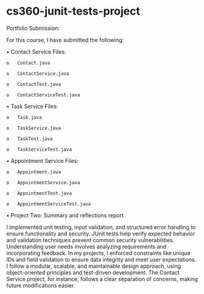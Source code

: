 # cs360-junit-tests-project

Portfolio Submission:

For this course, I have submitted the following:

•	Contact Service Files:

    o	Contact.java
    
    o	ContactService.java
    
    o	ContactTest.java
    
    o	ContactServiceTest.java
    
•	Task Service Files:

    o	Task.java
    
    o	TaskService.java
    
    o	TaskTest.java
    
    o	TaskServiceTest.java
    
•	Appointment Service Files:

    o	Appointment.java
    
    o	AppointmentService.java
    
    o	AppointmentTest.java
    
    o	AppointmentServiceTest.java
    
•	Project Two: Summary and reflections report


I implemented unit testing, input validation, and structured error handling to ensure functionality and security. JUnit tests help verify expected behavior and validation techniques prevent common security vulnerabilities. Understanding user needs involves analyzing requirements and incorporating feedback. In my projects, I enforced constraints like unique IDs and field validation to ensure data integrity and meet user expectations. I follow a modular, scalable, and maintainable design approach, using object-oriented principles and test-driven development. The Contact Service project, for instance, follows a clear separation of concerns, making future modifications easier.

